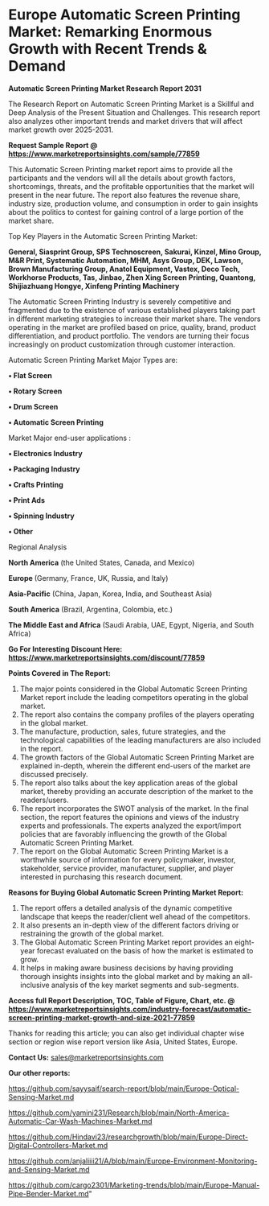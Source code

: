  # Europe Automatic Screen Printing Market: Remarking Enormous Growth with Recent Trends & Demand

<strong>Automatic Screen Printing Market Research Report 2031</strong>

The Research Report on Automatic Screen Printing Market is a Skillful and Deep Analysis of the Present Situation and Challenges. This research report also analyzes other important trends and market drivers that will affect market growth over 2025-2031.

<strong>Request Sample Report @ <a href=https://www.marketreportsinsights.com/sample/77859>https://www.marketreportsinsights.com/sample/77859</a></strong>

This Automatic Screen Printing market report aims to provide all the participants and the vendors will all the details about growth factors, shortcomings, threats, and the profitable opportunities that the market will present in the near future. The report also features the revenue share, industry size, production volume, and consumption in order to gain insights about the politics to contest for gaining control of a large portion of the market share.

Top Key Players in the Automatic Screen Printing Market:

<strong>General, Siasprint Group, SPS Technoscreen, Sakurai, Kinzel, Mino Group, M&R Print, Systematic Automation, MHM, Asys Group, DEK, Lawson, Brown Manufacturing Group, Anatol Equipment, Vastex, Deco Tech, Workhorse Products, Tas, Jinbao, Zhen Xing Screen Printing, Quantong, Shijiazhuang Hongye, Xinfeng Printing Machinery</strong>

The Automatic Screen Printing Industry is severely competitive and fragmented due to the existence of various established players taking part in different marketing strategies to increase their market share. The vendors operating in the market are profiled based on price, quality, brand, product differentiation, and product portfolio. The vendors are turning their focus increasingly on product customization through customer interaction.

Automatic Screen Printing Market Major Types are:

<strong>• Flat Screen

• Rotary Screen

• Drum Screen

• Automatic Screen Printing</strong>

Market Major end-user applications :

<strong>• Electronics Industry

• Packaging Industry

• Crafts Printing

• Print Ads

• Spinning Industry

• Other</strong>

Regional Analysis

</u><strong><b>North America</b></strong> (the United States, Canada, and Mexico)

<strong><b>Europe </b></strong>(Germany, France, UK, Russia, and Italy)

<strong><b>Asia-Pacific</b></strong> (China, Japan, Korea, India, and Southeast Asia)

<strong><b>South America</b></strong> (Brazil, Argentina, Colombia, etc.)

<strong><b>The Middle East and Africa</b></strong> (Saudi Arabia, UAE, Egypt, Nigeria, and South Africa)

<strong>Go For Interesting Discount Here: <a href=https://www.marketreportsinsights.com/discount/77859>https://www.marketreportsinsights.com/discount/77859</a></strong>

<strong>Points Covered in The Report:</strong>
<ol>
  <li>The major points considered in the Global Automatic Screen Printing Market report include the leading competitors operating in the global market.</li>
  <li>The report also contains the company profiles of the players operating in the global market.</li>
  <li>The manufacture, production, sales, future strategies, and the technological capabilities of the leading manufacturers are also included in the report.</li>
  <li>The growth factors of the Global Automatic Screen Printing Market are explained in-depth, wherein the different end-users of the market are discussed precisely.</li>
  <li>The report also talks about the key application areas of the global market, thereby providing an accurate description of the market to the readers/users.</li>
  <li>The report incorporates the SWOT analysis of the market. In the final section, the report features the opinions and views of the industry experts and professionals. The experts analyzed the export/import policies that are favorably influencing the growth of the Global Automatic Screen Printing Market.</li>
  <li>The report on the Global Automatic Screen Printing Market is a worthwhile source of information for every policymaker, investor, stakeholder, service provider, manufacturer, supplier, and player interested in purchasing this research document.</li>
</ol>
<strong>Reasons for Buying Global Automatic Screen Printing Market Report:</strong>

<ol>
  <li>The report offers a detailed analysis of the dynamic competitive landscape that keeps the reader/client well ahead of the competitors.</li>
  <li>It also presents an in-depth view of the different factors driving or restraining the growth of the global market.</li>
  <li>The Global Automatic Screen Printing Market report provides an eight-year forecast evaluated on the basis of how the market is estimated to grow.</li>
  <li>It helps in making aware business decisions by having providing thorough insights insights into the global market and by making an all-inclusive analysis of the key market segments and sub-segments.</li>
</ol>
<strong>Access full Report Description, TOC, Table of Figure, Chart, etc. @ <a href=https://www.marketreportsinsights.com/industry-forecast/automatic-screen-printing-market-growth-and-size-2021-77859>https://www.marketreportsinsights.com/industry-forecast/automatic-screen-printing-market-growth-and-size-2021-77859</a></strong>


Thanks for reading this article; you can also get individual chapter wise section or region wise report version like Asia, United States, Europe.

<strong>Contact Us:</strong>
sales@marketreportsinsights.com

<strong>Our other reports:</strong>

<a href=https://github.com/sayysaif/search-report/blob/main/Europe-Optical-Sensing-Market.md>https://github.com/sayysaif/search-report/blob/main/Europe-Optical-Sensing-Market.md</a>

<a href=https://github.com/yamini231/Research/blob/main/North-America-Automatic-Car-Wash-Machines-Market.md>https://github.com/yamini231/Research/blob/main/North-America-Automatic-Car-Wash-Machines-Market.md</a>

<a href=https://github.com/Hindavi23/researchgrowth/blob/main/Europe-Direct-Digital-Controllers-Market.md>https://github.com/Hindavi23/researchgrowth/blob/main/Europe-Direct-Digital-Controllers-Market.md</a>

<a href=https://github.com/anjaliiii21/A/blob/main/Europe-Environment-Monitoring-and-Sensing-Market.md>https://github.com/anjaliiii21/A/blob/main/Europe-Environment-Monitoring-and-Sensing-Market.md</a>

<a href=https://github.com/cargo2301/Marketing-trends/blob/main/Europe-Manual-Pipe-Bender-Market.md>https://github.com/cargo2301/Marketing-trends/blob/main/Europe-Manual-Pipe-Bender-Market.md</a>"
